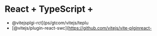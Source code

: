 # React + TypeScript + 

- @vitejsplgi-rct](ps/gtcom/vitejs/teplu
- [@vitejs/plugin-react-swc](https://github.com/vitejs/vite-plginreact-
